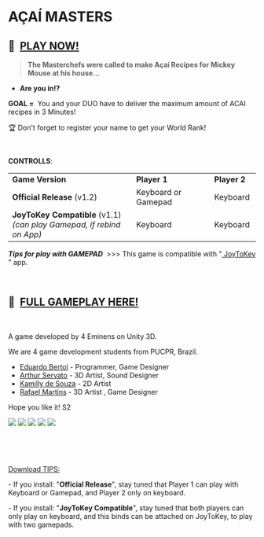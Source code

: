 # AÇAÍ MASTERS
<h2>🍨&nbsp; <a href="https://dudubertoldev.itch.io/acai-masters" target="_blank">PLAY NOW!</a></h2>
<blockquote><strong>The Masterchefs were called to make Açaí Recipes for Mickey Mouse at his house...<br></strong></blockquote>
<ul><li><strong>Are you in!?&nbsp;</strong></li></ul>
<p><span></span></p>
<p><strong>GOAL =</strong> &nbsp;You and your DUO have to deliver the maximum amount of ACAI recipes in 3 Minutes!&nbsp;</p>
<p>🏆 Don't forget to register your name to get your World Rank!</p>
<p><br></p>
<p><strong>CONTROLLS</strong>:</p>
<table><tbody><tr><td><strong>Game Version</strong></td><td><strong>Player 1</strong></td><td><strong>Player 2</strong></td></tr><tr><td><strong>Official Release</strong>&nbsp;(v1.2)<strong></strong></td><td>Keyboard or Gamepad</td><td>Keyboard</td></tr><tr><td><strong>JoyToKey Compatible</strong> (v1.1)<br><em>(can play&nbsp;Gamepad, if rebind on App)</em></td><td>Keyboard&nbsp;</td><td>Keyboard&nbsp;</td></tr></tbody></table>
<p><strong><em>Tips for play&nbsp;with GAMEPAD</em></strong> &nbsp;&gt;&gt;&gt; This game is compatible with&nbsp;"<a href="https://joytokey.net/en/download" target="_blank"> JoyToKey</a> " app.</p>
<p><br></p>
<h2>🍨&nbsp; <a href="https://youtu.be/7LJ7OE8FGKo" target="_blank">FULL GAMEPLAY HERE!</a></h2>
<p><br></p>
<p>A game developed by 4 Eminens on Unity 3D.</p>
<p>We are 4 game development students from PUCPR, Brazil.</p>
<ul><li><a href="https://dudubertoldev.itch.io" target="_blank">Eduardo Bertol</a> - Programmer, Game Designer</li><li><a href="https://tucatecutuca.itch.io" target="_blank">Arthur Servato</a> -&nbsp;3D Artist, Sound Designer</li><li><a href="https://itkamy.itch.io" target="_blank">Kamilly de Souza</a> - 2D&nbsp;Artist&nbsp;</li><li><a href="https://kaiubi246.itch.io" target="_blank">Rafael Martins</a> - 3D Artist&nbsp;, Game Designer</li></ul>
<p>Hope you like it! S2</p>
<p class="text-center"><a href="https://www.linkedin.com/in/eduardo-bertol" target="_blank" style="background-color: var(--itchio_white_back); font-family: inherit;"><img src="https://img.shields.io/badge/-LinkedIn-%230077B5?style=for-the-badge&logo=linkedin&logoColor=white" target="_blank"></a>&nbsp;<a href="https://dudubertoldev.itch.io/" target="_blank" style="background-color: var(--itchio_white_back); font-family: inherit;"><img src="https://img.shields.io/badge/Itch.io-FA5C5C?style=for-the-badge&logo=itchdotio&logoColor=white" target="_blank"></a>&nbsp;<a href="https://twitter.com/dudubertoldev" style="background-color: var(--itchio_white_back); font-family: inherit;"><img src="https://img.shields.io/badge/Twitter-1DA1F2?style=for-the-badge&logo=twitter&logoColor=white" target="_blank"></a>&nbsp;<a href="https://instagram.com/dudubertol_" target="_blank" style="background-color: var(--itchio_white_back); font-family: inherit;"><img src="https://img.shields.io/badge/-Instagram-%23E4405F?style=for-the-badge&logo=instagram&logoColor=white" target="_blank"></a>&nbsp;<a href="mailto:dudubertoldev@gmail.com" style="background-color: var(--itchio_white_back); font-family: inherit;"><img src="https://img.shields.io/badge/-Gmail-%23333?style=for-the-badge&logo=gmail&logoColor=white" target="_blank"></a></p>
<p><br></p>
<p><br></p>
<p><u>Download TIPS:</u></p>
<p>-&nbsp;If you install: "<strong>Official Release</strong>", stay tuned that Player 1 can play with Keyboard or Gamepad, and Player 2 only on keyboard.</p>
<p>- If you install: "<strong>JoyToKey Compatible</strong>", stay tuned that both players can only play on keyboard, and this binds can be attached on JoyToKey, to play with two&nbsp;gamepads.</p>
